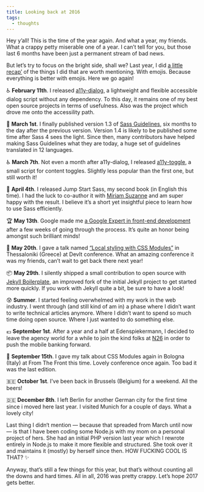 ```yaml
---
title: Looking back at 2016
tags:
  - thoughts
---
```


Hey y’all! This is the time of the year again. And what a year, my friends. What a crappy petty miserable one of a year. I can’t tell for you, but those last 6 months have been just a permanent stream of bad news.

But let’s try to focus on the bright side, shall we? Last year, I did [a little recap’](https://hugogiraudel.com/2016/01/05/looking-back-at-2015/) of the things I did that are worth mentioning. With emojis. Because everything is better with emojis. Here we go again!

♿️ **February 11th**. I released [a11y-dialog](https://github.com/edenspiekermann/a11y-dialog), a lightweight and flexible accessible dialog script without any dependency. To this day, it remains one of my best open source projects in terms of usefulness. Also was the project which drove me onto the accessility path.

📝 **March 1st**. I finally published version 1.3 of [Sass Guidelines](https://sass-guidelin.es), six months to the day after the previous version. Version 1.4 is likely to be published some time after Sass 4 sees the light. Since then, many contributors have helped making Sass Guidelines what they are today, a huge set of guidelines translated in 12 languages.

♿️ **March 7th**. Not even a month after a11y-dialog, I released [a11y-toggle](https://github.com/edenspiekermann/a11y-toggle), a small script for content toggles. Slightly less popular than the first one, but still worth it!

📘 **April 4th**. I released Jump Start Sass, my second book (in English this time). I had the luck to co-author it with [Miriam Suzanne](https://twitter.com/mirisuzanne) and am super happy with the result. I believe it’s a short yet insightful piece to learn how to use Sass efficiently.

🏆 **May 13th**. Google made me [a Google Expert in front-end development](https://developers.google.com/experts/people/hugo-giraudel) after a few weeks of going through the process. It’s quite an honor being amongst such brilliant minds!

🎤 **May 20th**. I gave a talk named [“Local styling with CSS Modules”](https://www.youtube.com/watch?v=LIUdaegJi20) in Thessaloniki (Greece) at DevIt conference. What an amazing conference it was my friends, can’t wait to get back there next year!

📦 **May 29th**. I silently shipped a small contribution to open source with [Jekyll Boilerplate](https://github.com/HugoGiraudel/jekyll-boilerplate), an improved fork of the initial Jekyll project to get started more quickly. If you work with Jekyll quite a bit, be sure to have a look!

😰 **Summer**. I started feeling overwhelmed with my work in the web industry. I went through (and still kind of am in) a phase where I didn’t want to write technical articles anymore. Where I didn’t want to spend so much time doing open source. Where I just wanted to do something else.

💶 **September 1st**. After a year and a half at Edenspiekermann, I decided to leave the agency world for a while to join the kind folks at [N26](https://n26.com) in order to push the mobile banking forward.

🎤 **September 15th**. I gave my talk about CSS Modules again in Bologna (Italy) at From The Front this time. Lovely conference once again. Too bad it was the last edition.

🇧🇪 **October 1st**. I’ve been back in Brussels (Belgium) for a weekend. All the beers!

🇩🇪 **December 8th**. I left Berlin for another German city for the first time since i moved here last year. I visited Munich for a couple of days. What a lovely city!

Last thing I didn‘t mention — because that spreaded from March until now — is that I have been coding some Node.js with my mom on a personal project of hers. She had an initial PHP version last year which I rewrote entirely in Node.js to make it more flexible and structured. She took over it and maintains it (mostly) by herself since then. HOW FUCKING COOL IS THAT? ✨

Anyway, that’s still a few things for this year, but that’s without counting all the downs and hard times. All in all, 2016 was pretty crappy. Let’s hope 2017 gets better.

